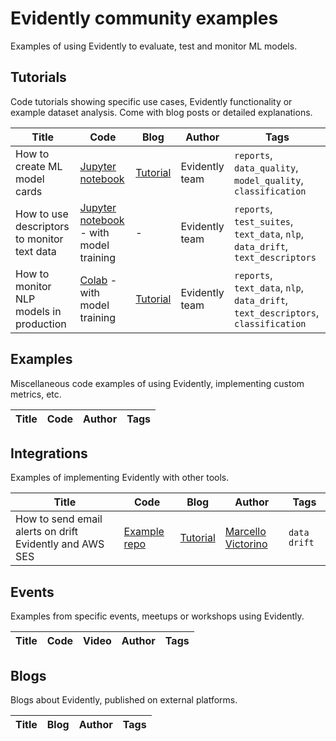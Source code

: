 # Evidently community examples

Examples of using Evidently to evaluate, test and monitor ML models.

## Tutorials 

Code tutorials showing specific use cases, Evidently functionality or example dataset analysis. Come with blog posts or detailed explanations. 

Title | Code | Blog | Author | Tags 
--- | --- | --- | --- | --- 
How to create ML model cards |[Jupyter notebook](tutorials/How_to_create_an_ML_model_card.ipynb) | [Tutorial](https://www.evidentlyai.com/blog/ml-model-card-tutorial) | Evidently team | `reports`, `data_quality`, `model_quality`, `classification`
How to use descriptors to monitor text data | [Jupyter notebook](tutorials/How_to_add_a_custom_text_descriptor.ipynb) - with model training | - |  Evidently team | `reports`, `test_suites`, `text_data`, `nlp`, `data_drift`, `text_descriptors`
How to monitor NLP models in production | [Colab](https://colab.research.google.com/drive/15ON-Ub_1QUYkDbdLpyt-XyEx34MD28E1) - with model training | [Tutorial](https://www.evidentlyai.com/blog/tutorial-detecting-drift-in-text-data) |  Evidently team | `reports`, `text_data`, `nlp`, `data_drift`, `text_descriptors`,  `classification`

## Examples

Miscellaneous code examples of using Evidently, implementing custom metrics, etc.

Title | Code | Author | Tags 
--- |  --- | --- | --- 

## Integrations

Examples of implementing Evidently with other tools.

Title | Code | Blog | Author | Tags 
--- | --- | --- | --- | --- 
How to send email alerts on drift Evidently and AWS SES |[Example repo](https://github.com/evidentlyai/aws_alerting) |  [Tutorial](https://www.evidentlyai.com/blog/ml-monitoring-with-email-alerts-tutorial) |  [Marcello Victorino](https://www.github.com/marcellovictorino) | `data drift`

## Events

Examples from specific events, meetups or workshops using Evidently.

Title | Code | Video | Author | Tags 
--- | --- | --- | --- | --- 

## Blogs

Blogs about Evidently, published on external platforms.

Title | Blog | Author | Tags 
--- |  --- | --- | --- 
